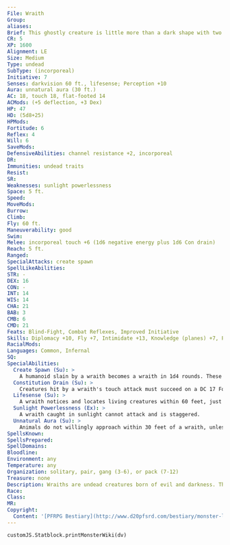 ```yaml
---
File: Wraith
Group: 
aliases: 
Brief: This ghostly creature is little more than a dark shape with two flickering pinpoints of light where its eyes should be.
CR: 5
XP: 1600
Alignment: LE
Size: Medium
Type: undead
SubType: (incorporeal)
Initiative: 7
Senses: darkvision 60 ft., lifesense; Perception +10
Aura: unnatural aura (30 ft.)
AC: 18, touch 18, flat-footed 14
ACMods: (+5 deflection, +3 Dex)
HP: 47
HD: (5d8+25)
HPMods: 
Fortitude: 6
Reflex: 4
Will: 6
SaveMods: 
DefensiveAbilities: channel resistance +2, incorporeal
DR: 
Immunities: undead traits
Resist: 
SR: 
Weaknesses: sunlight powerlessness
Space: 5 ft.
Speed: 
MoveMods: 
Burrow: 
Climb: 
Fly: 60 ft.
Maneuverability: good
Swim: 
Melee: incorporeal touch +6 (1d6 negative energy plus 1d6 Con drain)
Reach: 5 ft.
Ranged: 
SpecialAttacks: create spawn
SpellLikeAbilities: 
STR: -
DEX: 16
CON: -
INT: 14
WIS: 14
CHA: 21
BAB: 3
CMB: 6
CMD: 21
Feats: Blind-Fight, Combat Reflexes, Improved Initiative
Skills: Diplomacy +10, Fly +7, Intimidate +13, Knowledge (planes) +7, Perception +10, Sense Motive +10, Stealth +11
RacialMods: 
Languages: Common, Infernal
SQ: 
SpecialAbilities:
  Create Spawn (Su): >
    A humanoid slain by a wraith becomes a wraith in 1d4 rounds. These spawn are less powerful than typical wraiths, and suffer a -2 penalty on all d20 rolls and checks, receive -2 hp per HD, and only drain 1d2 points of Constitution on a touch. Spawn are under the command of the wraith that created them until its death, at which point they lose their spawn penalties and become free-willed wraiths. They do not possess any of the abilities they had in life.
  Constitution Drain (Su): >
    Creatures hit by a wraith's touch attack must succeed on a DC 17 Fortitude save or take 1d6 points of Constitution drain. On each successful attack, the wraith gains 5 temporary hit points. The save DC is Charisma-based.
  Lifesense (Su): >
    A wraith notices and locates living creatures within 60 feet, just as if it possessed the blindsight ability.
  Sunlight Powerlessness (Ex): >
    A wraith caught in sunlight cannot attack and is staggered.
  Unnatural Aura (Su): >
    Animals do not willingly approach within 30 feet of a wraith, unless a master makes a DC 25 Handle Animal, Ride, or wild empathy check.
SpellsKnown: 
SpellsPrepared: 
SpellDomains: 
Bloodline: 
Environment: any
Temperature: any
Organization: solitary, pair, gang (3-6), or pack (7-12)
Treasure: none
Description: Wraiths are undead creatures born of evil and darkness. They hate light and living things, as they have lost much of their connection to their former lives. Dread Wraith A wraith that exists for long enough and feeds on enough life force undergoes an unholy transformation, becoming a creature known as a dread wraith. This causes the wraith to increase in size and strength, and to inf lict 2d6 points of negative energy damage and 1d8 Constitution drain with its incorporeal touch. You can create a dread wraith by applying the giant and advanced simple templates, or you can increase the basic wraith to a Large 16 HD undead.
Race: 
Class: 
MR: 
Copyright:
  Content: '[PFRPG Bestiary](http://www.d20pfsrd.com/bestiary/monster-listings/undead/wraith)'
---
```

```dataviewjs
customJS.Statblock.printMonsterWiki(dv)
```
